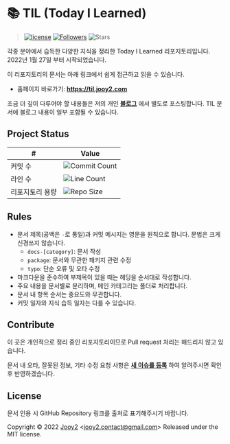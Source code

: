 # 📚 TIL (Today I Learned)

> [![license](https://img.shields.io/badge/license-MIT-blue.svg)](https://github.com/jooy2/TIL/blob/master/LICENSE) [![Followers](https://img.shields.io/github/followers/jooy2?style=social)](https://github.com/jooy2) ![Stars](https://img.shields.io/github/stars/jooy2/TIL?style=social)

각종 분야에서 습득한 다양한 지식을 정리한 Today I Learned 리포지토리입니다. 2022년 1월 27일 부터 시작되었습니다.

이 리포지토리의 문서는 아래 링크에서 쉽게 접근하고 읽을 수 있습니다.

- 홈페이지 바로가기: **https://til.jooy2.com**

조금 더 깊이 다루어야 할 내용들은 저의 개인 **[블로그](https://jootc.com)** 에서 별도로 포스팅합니다. TIL 문서에 블로그 내용이 일부 포함될 수 있습니다.

## Project Status

| # | Value |
| --- | --- |
| 커밋 수 | ![Commit Count](https://img.shields.io/github/commit-activity/y/jooy2/TIL?label=) |
| 라인 수 | ![Line Count](https://img.shields.io/tokei/lines/github/jooy2/TIL?label=) |
| 리포지토리 용량 | ![Repo Size](https://img.shields.io/github/repo-size/jooy2/TIL?label=) |

## Rules

- 문서 제목(공백은 `-`로 통일)과 커밋 메시지는 영문을 원칙으로 합니다. 문법은 크게 신경쓰지 않습니다.
  - `docs-[category]`: 문서 작성
  - `package`: 문서와 무관한 패키지 관련 수정
  - `typo`: 단순 오류 및 오타 수정
- 마크다운을 준수하여 부제목이 있을 때는 헤딩을 순서대로 작성합니다.
- 주요 내용을 문서별로 분리하며, 메인 카테고리는 폴더로 처리합니다.
- 문서 내 항목 순서는 중요도와 무관합니다.
- 커밋 일자와 지식 습득 일자는 다를 수 있습니다.

## Contribute

이 곳은 개인적으로 정리 중인 리포지토리이므로 Pull request 처리는 해드리지 않고 있습니다.

문서 내 오타, 잘못된 정보, 기타 수정 요청 사항은 **[새 이슈를 등록](https://github.com/jooy2/TIL/issues)** 하여 알려주시면 확인 후 반영하겠습니다.

## License

문서 인용 시 GitHub Repository 링크를 출처로 표기해주시기 바랍니다.

Copyright © 2022 [Jooy2](https://jooy2.com) <[jooy2.contact@gmail.com](mailto:jooy2.contact@gmail.com)> Released under the MIT license.
